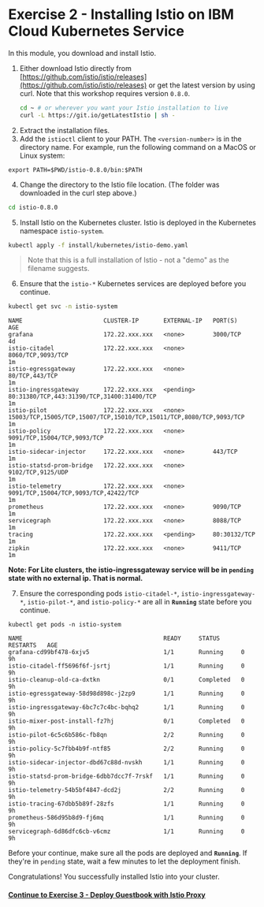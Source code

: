 # Exercise 2 - Installing Istio on IBM Cloud Kubernetes Service
In this module, you download and install Istio.

1.  Either download Istio directly from [https://github.com/istio/istio/releases](https://github.com/istio/istio/releases) or get the latest version by using curl. Note that this workshop requires version `0.8.0`.
    ```bash
    cd ~ # or wherever you want your Istio installation to live
    curl -L https://git.io/getLatestIstio | sh -
    ```
2. Extract the installation files.
3. Add the `istioctl` client to your PATH. The `<version-number>` is in the directory name. For example, run the following command on a MacOS or Linux system:
```
export PATH=$PWD/istio-0.8.0/bin:$PATH
```
4. Change the directory to the Istio file location. (The folder was downloaded in the curl step above.)

```bash
cd istio-0.8.0
```

5. Install Istio on the Kubernetes cluster. Istio is deployed in the Kubernetes namespace `istio-system`.
```bash
kubectl apply -f install/kubernetes/istio-demo.yaml
```
> Note that this is a full installation of Istio - not a "demo" as the filename suggests.

6. Ensure that the `istio-*` Kubernetes services are deployed before you continue.
```bash
kubectl get svc -n istio-system
```
```
NAME                       CLUSTER-IP       EXTERNAL-IP   PORT(S)                                                               AGE
grafana                    172.22.xxx.xxx   <none>        3000/TCP                                                              4d
istio-citadel              172.22.xxx.xxx   <none>        8060/TCP,9093/TCP                                                     1m
istio-egressgateway        172.22.xxx.xxx   <none>        80/TCP,443/TCP                                                        1m
istio-ingressgateway       172.22.xxx.xxx   <pending>     80:31380/TCP,443:31390/TCP,31400:31400/TCP                            1m
istio-pilot                172.22.xxx.xxx   <none>        15003/TCP,15005/TCP,15007/TCP,15010/TCP,15011/TCP,8080/TCP,9093/TCP   1m
istio-policy               172.22.xxx.xxx   <none>        9091/TCP,15004/TCP,9093/TCP                                           1m
istio-sidecar-injector     172.22.xxx.xxx   <none>        443/TCP                                                               1m
istio-statsd-prom-bridge   172.22.xxx.xxx   <none>        9102/TCP,9125/UDP                                                     1m
istio-telemetry            172.22.xxx.xxx   <none>        9091/TCP,15004/TCP,9093/TCP,42422/TCP                                 1m
prometheus                 172.22.xxx.xxx   <none>        9090/TCP                                                              1m
servicegraph               172.22.xxx.xxx   <none>        8088/TCP                                                              1m
tracing                    172.22.xxx.xxx   <pending>     80:30132/TCP                                                          1m
zipkin                     172.22.xxx.xxx   <none>        9411/TCP                                                              1m
```
  **Note: For Lite clusters, the istio-ingressgateway service will be in `pending` state with no external ip. That is normal.**

7. Ensure the corresponding pods `istio-citadel-*`, `istio-ingressgateway-*`, `istio-pilot-*`, and `istio-policy-*` are all in **`Running`** state before you continue.
```
kubectl get pods -n istio-system
```
```
NAME                                        READY     STATUS    RESTARTS   AGE
grafana-cd99bf478-6xjv5                     1/1       Running     0          9h
istio-citadel-ff5696f6f-jsrtj               1/1       Running     0          9h
istio-cleanup-old-ca-dxtkn                  0/1       Completed   0          9h
istio-egressgateway-58d98d898c-j2zp9        1/1       Running     0          9h
istio-ingressgateway-6bc7c7c4bc-bqhq2       1/1       Running     0          9h
istio-mixer-post-install-fz7hj              0/1       Completed   0          9h
istio-pilot-6c5c6b586c-fb8qn                2/2       Running     0          9h
istio-policy-5c7fbb4b9f-ntf85               2/2       Running     0          9h
istio-sidecar-injector-dbd67c88d-nvskh      1/1       Running     0          9h
istio-statsd-prom-bridge-6dbb7dcc7f-7rskf   1/1       Running     0          9h
istio-telemetry-54b5bf4847-dcd2j            2/2       Running     0          9h
istio-tracing-67dbb5b89f-28zfs              1/1       Running     0          9h
prometheus-586d95b8d9-fj6mq                 1/1       Running     0          9h
servicegraph-6d86dfc6cb-v6cmz               1/1       Running     0          9h
```

Before your continue, make sure all the pods are deployed and **`Running`**. If they're in `pending` state, wait a few minutes to let the deployment finish.

Congratulations! You successfully installed Istio into your cluster.

#### [Continue to Exercise 3 - Deploy Guestbook with Istio Proxy](../exercise-3/README.md)
